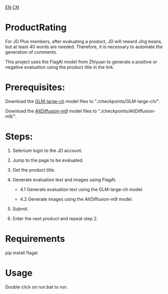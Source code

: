 <a href="https://github.com/dizzyeyes/ProductRating">EN</a> <a href="https://github.com/dizzyeyes/ProductRating/blob/main/Readme_cn.md">CN</a> 

# ProductRating

For JD Plus members, after evaluating a product, JD will reward Jing beans, but at least 40 words are needed. Therefore, it is necessary to automate the generation of comments.

This project uses the FlagAI model from Zhiyuan to generate a positive or negative evaluation using the product title in the link.

# Prerequisites:

Download the <a href="https://model.baai.ac.cn/model-detail/100003">GLM-large-ch</a> model files to "./checkpoints/GLM-large-ch/".

Download the <a href="https://model.baai.ac.cn/model-detail/100078">AltDiffusion-m9</a> model files to "./checkpoints/AltDiffusion-m9/".

# Steps:

1. Selenium login to the JD account.

2. Jump to the page to be evaluated.

3. Get the product title.

4. Generate evaluation text and images using FlagAI.

   * 4.1 Generate evaluation text using the GLM-large-ch model.

   * 4.2 Generate images using the AltDiffusion-m9 model.

5. Submit.

6. Enter the next product and repeat step 2.

# Requirements

pip install flagai

# Usage
Double click on run.bat to run.


